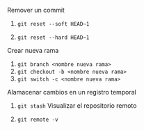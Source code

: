 Remover un commit

1. `git reset --soft HEAD~1`

2. `git reset --hard HEAD~1`

Crear nueva rama

1. `git branch <nombre nueva rama>`
2. `git checkout -b <nombre nueva rama>`
3. `git switch -c <nombre nueva rama>`

Alamacenar cambios en un registro temporal

1. `git stash`
   Visualizar el repositorio remoto

1. `git remote -v`
